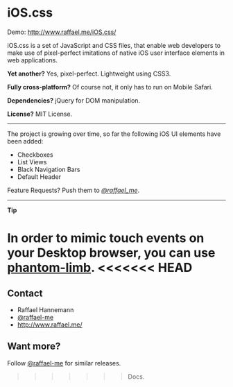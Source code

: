 iOS.css
=======

Demo: http://www.raffael.me/iOS.css/

iOS.css is a set of JavaScript and CSS files, that enable web developers to make use of pixel-perfect imitations of native iOS user interface elements in web applications.

**Yet another?**
Yes, pixel-perfect. Lightweight using CSS3.

**Fully cross-platform?**
Of course not, it only has to run on Mobile Safari.

**Dependencies?**
jQuery for DOM manipulation.

**License?**
MIT License.

---
The project is growing over time, so far the following iOS UI elements have been added:

* Checkboxes
* List Views
* Black Navigation Bars
* Default Header

Feature Requests? Push them to [*@raffael_me*](http://www.twitter.com/raffael_me).

---
**Tip**

In order to mimic touch events on your Desktop browser, you can use [phantom-limb](https://github.com/brian-c/phantom-limb).
<<<<<<< HEAD
=======

## Contact

* Raffael Hannemann
* [@raffael-me](http://www.twitter.com/raffael-me/)
* http://www.raffael.me/

## Want more?

Follow [@raffael-me](http://www.twitter.com/raffael-me/) for similar releases.
>>>>>>> Docs.

